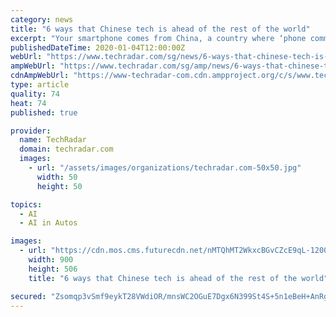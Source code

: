 ```yaml
---
category: news
title: "6 ways that Chinese tech is ahead of the rest of the world"
excerpt: "Your smartphone comes from China, a country where ‘phone commerce’ via a messaging app is commonplace. It’s the home of Huawei, Alibaba, Baidu, Tencent and Xaomi, and it’s home to massive investments in AI, 5G, self-driving cars, robotics, electric vehicles and even missions to Mars. Here are just a few ways that an increasingly high ..."
publishedDateTime: 2020-01-04T12:00:00Z
webUrl: "https://www.techradar.com/sg/news/6-ways-that-chinese-tech-is-ahead-of-the-rest-of-the-world"
ampWebUrl: "https://www.techradar.com/sg/amp/news/6-ways-that-chinese-tech-is-ahead-of-the-rest-of-the-world"
cdnAmpWebUrl: "https://www-techradar-com.cdn.ampproject.org/c/s/www.techradar.com/sg/amp/news/6-ways-that-chinese-tech-is-ahead-of-the-rest-of-the-world"
type: article
quality: 74
heat: 74
published: true

provider:
  name: TechRadar
  domain: techradar.com
  images:
    - url: "/assets/images/organizations/techradar.com-50x50.jpg"
      width: 50
      height: 50

topics:
  - AI
  - AI in Autos

images:
  - url: "https://cdn.mos.cms.futurecdn.net/nMTQhMT2WkxcBGvCZcE9qL-1200-80.jpg"
    width: 900
    height: 506
    title: "6 ways that Chinese tech is ahead of the rest of the world"

secured: "Zsomqp3vSmf9eykT28VWdiOR/mnsWC2OGuE7Dgx6N399St4S+5n1eBeH+AnRgGCEb1mkgpqJ5mc3BZoCaSaKa1Q3yhM5KHYzvcZWdHg6lqe9sm5q58+/KdRZca64yKfLyL5JxQgZOm43ButxcKZaTt9K7tTeJaLuTEoGT0DEn+34IJetg+0Q8n0P250pPG1ZIiF3nful94Ygo5IcNDo6YnnS1UeKg1pjwcl/5I2WuVNgHJM/3LbBeVD6anQw9jk4OVzXcfs9O8u+HA6sgwZNbS868URnhVza4vlJLoqdLZ2M/dFavK95s8qEn1I0JKy3;/POE2KYAuutQ7izNu2U9hg=="
---
```


